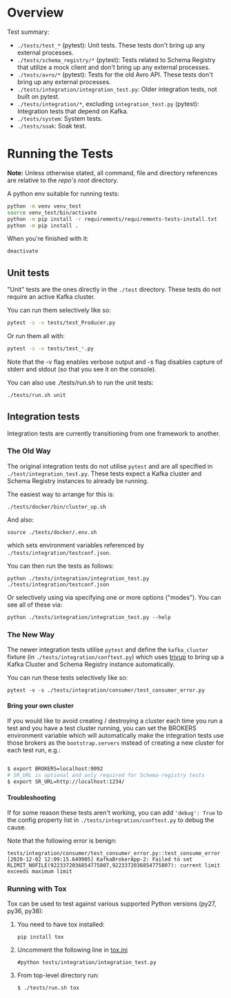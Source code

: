 # Overview

Test summary:

- `./tests/test_*` (pytest): Unit tests. These tests don't bring up any external processes.
- `./tests/schema_registry/*` (pytest): Tests related to Schema Registry that utilize a mock client and don't bring up any external processes.
- `./tests/avro/*` (pytest): Tests for the old Avro API. These tests don't bring up any external processes.
- `./tests/integration/integration_test.py`: Older integration tests, not built on pytest.
- `./tests/integration/*`, excluding `integration_test.py` (pytest): Integration tests that depend on Kafka.
- `./tests/system`: System tests.
- `./tests/soak`: Soak test.

# Running the Tests

**Note:** Unless otherwise stated, all command, file and directory references are relative to the *repo's root* directory.

A python env suitable for running tests:

```bash
python -m venv venv_test
source venv_test/bin/activate
python -m pip install -r requirements/requirements-tests-install.txt
python -m pip install .
```

When you're finished with it:

```bash
deactivate
```

## Unit tests

"Unit" tests are the ones directly in the `./test` directory. These tests do
not require an active Kafka cluster.

You can run them selectively like so:

```bash
pytest -s -v tests/test_Producer.py
```

Or run them all with:

```bash
pytest -s -v tests/test_*.py
```

Note that the -v flag enables verbose output and -s flag disables capture of stderr and stdout (so that you see it on the console).

You can also use ./tests/run.sh to run the unit tests:

```bash
./tests/run.sh unit
```


## Integration tests

Integration tests are currently transitioning from one framework to another.

### The Old Way

The original integration tests do not utilise `pytest` and are all specified in `./test/integration_test.py`. These tests expect a Kafka cluster and Schema Registry instances to already be running.

The easiest way to arrange for this is:

    ./tests/docker/bin/cluster_up.sh

And also:

    source ./tests/docker/.env.sh

which sets environment variables referenced by `./tests/integration/testconf.json`.

You can then run the tests as follows:

    python ./tests/integration/integration_test.py ./tests/integration/testconf.json

Or selectively using via specifying one or more options ("modes"). You can see all of these via:

    python ./tests/integration/integration_test.py --help


### The New Way

The newer integration tests utilise `pytest` and define the `kafka_cluster` fixture (in `./tests/integration/conftest.py`) which uses [trivup](https://github.com/edenhill/trivup) to bring up a Kafka Cluster and Schema Registry instance automatically.

You can run these tests selectively like so:

    pytest -v -s ./tests/integration/consumer/test_consumer_error.py

#### Bring your own cluster

If you would like to avoid creating / destroying a cluster each time you run a
test and you have a test cluster running, you can set the BROKERS environment
variable which will automatically make the integration tests use those brokers
as the `bootstrap.servers` instead of creating a new cluster for each test
run, e.g.:

```bash

$ export BROKERS=localhost:9092
# SR_URL is optional and only required for Schema-registry tests
$ export SR_URL=http://localhost:1234/
```


#### Troubleshooting

If for some reason these tests aren't working, you can add `'debug': True` to the config property list in `./tests/integration/conftest.py` to debug the cause.

Note that the following error is benign:

```
tests/integration/consumer/test_consumer_error.py::test_consume_error [2020-12-02 12:09:15.649905] KafkaBrokerApp-2: Failed to set RLIMIT_NOFILE(9223372036854775807,9223372036854775807): current limit exceeds maximum limit
```


### Running with Tox

Tox can be used to test against various supported Python versions (py27, py36, py38):

1. You need to have tox installed:

    ```pip install tox```

2. Uncomment the following line in [tox.ini](../tox.ini)

    ```#python tests/integration/integration_test.py```

3. From top-level directory run:

    ```$ ./tests/run.sh tox```
